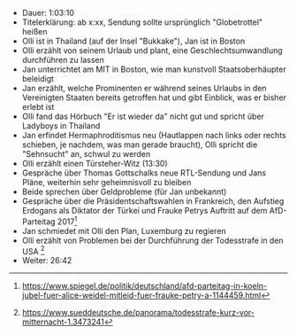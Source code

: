 - Dauer: 1:03:10
- Titelerklärung: ab x:xx, Sendung sollte ursprünglich "Globetrottel" heißen
- Olli ist in Thailand (auf der Insel "Bukkake"), Jan ist in Boston
- Olli erzählt von seinem Urlaub und plant, eine Geschlechtsumwandlung durchführen zu lassen
- Jan unterrichtet am MIT in Boston, wie man kunstvoll Staatsoberhäupter beleidigt
- Jan erzählt, welche Prominenten er während seines Urlaubs in den Vereinigten Staaten bereits getroffen hat und gibt Einblick, was er bisher erlebt ist
- Olli fand das Hörbuch "Er ist wieder da" nicht gut und spricht über Ladyboys in Thailand
- Jan erfindet Hermaphroditismus neu (Hautlappen nach links oder rechts schieben, je nachdem, was man gerade braucht), Olli spricht die "Sehnsucht" an, schwul zu werden
- Olli erzählt einen Türsteher-Witz (13:30)
- Gespräche über Thomas Gottschalks neue RTL-Sendung und Jans Pläne, weiterhin sehr geheimnisvoll zu bleiben
- Beide sprechen über Geldprobleme (für Jan unbekannt)
- Gespräche über die Präsidentschaftswahlen in Frankreich, den Aufstieg Erdogans als Diktator der Türkei und Frauke Petrys Auftritt auf dem AfD-Parteitag 2017[^1]
- Jan schmiedet mit Olli den Plan, Luxemburg zu regieren
- Olli erzählt von Problemen bei der Durchführung der Todesstrafe in den USA [^2]
- Weiter: 26:42


[^1]: https://www.spiegel.de/politik/deutschland/afd-parteitag-in-koeln-jubel-fuer-alice-weidel-mitleid-fuer-frauke-petry-a-1144459.html
[^2]: https://www.sueddeutsche.de/panorama/todesstrafe-kurz-vor-mitternacht-1.3473241 
